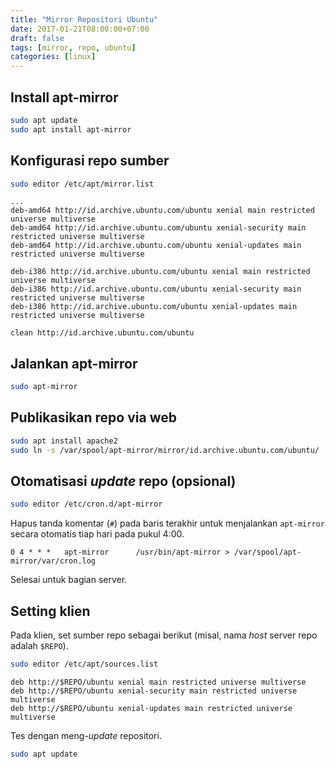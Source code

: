 ```yaml
---
title: "Mirror Repositori Ubuntu"
date: 2017-01-21T08:00:00+07:00
draft: false
tags: [mirror, repo, ubuntu]
categories: [linux]
---
```


## Install apt-mirror

~~~ sh
sudo apt update
sudo apt install apt-mirror
~~~

## Konfigurasi repo sumber

~~~ sh
sudo editor /etc/apt/mirror.list
~~~

~~~
...
deb-amd64 http://id.archive.ubuntu.com/ubuntu xenial main restricted universe multiverse
deb-amd64 http://id.archive.ubuntu.com/ubuntu xenial-security main restricted universe multiverse
deb-amd64 http://id.archive.ubuntu.com/ubuntu xenial-updates main restricted universe multiverse

deb-i386 http://id.archive.ubuntu.com/ubuntu xenial main restricted universe multiverse
deb-i386 http://id.archive.ubuntu.com/ubuntu xenial-security main restricted universe multiverse
deb-i386 http://id.archive.ubuntu.com/ubuntu xenial-updates main restricted universe multiverse

clean http://id.archive.ubuntu.com/ubuntu
~~~

## Jalankan apt-mirror

~~~ sh
sudo apt-mirror
~~~


## Publikasikan repo via web

~~~ sh
sudo apt install apache2
sudo ln -s /var/spool/apt-mirror/mirror/id.archive.ubuntu.com/ubuntu/
~~~


## Otomatisasi *update* repo (opsional)

~~~ sh
sudo editor /etc/cron.d/apt-mirror
~~~

Hapus tanda komentar (`#`) pada baris terakhir untuk menjalankan `apt-mirror` secara otomatis tiap hari pada pukul 4:00.

~~~
0 4 * * *   apt-mirror      /usr/bin/apt-mirror > /var/spool/apt-mirror/var/cron.log
~~~

Selesai untuk bagian server.


## Setting klien

Pada klien, set sumber repo sebagai berikut (misal, nama *host* server repo adalah `$REPO`).

~~~ sh
sudo editor /etc/apt/sources.list
~~~

~~~
deb http://$REPO/ubuntu xenial main restricted universe multiverse
deb http://$REPO/ubuntu xenial-security main restricted universe multiverse
deb http://$REPO/ubuntu xenial-updates main restricted universe multiverse
~~~

Tes dengan meng-*update* repositori.

~~~ sh
sudo apt update
~~~
